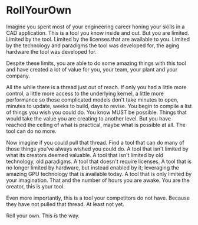 # RollYourOwn

Imagine you spent most of your engineering career honing your skills in a CAD application.  This is a tool you know inside and out.  But you are limited.  Limited by the tool.  Limited by the licenses that are available to you.  Limited by the technology and paradigms the tool was developed for, the aging hardware the tool was developed for.

Despite these limits, you are able to do some amazing things with this tool and have created a lot of value for you, your team, your plant and your company.

All the while there is a thread just out of reach.  If only you had a little more control, a little more access to the underlying kernel, a little more performance so those complicated models don't take minutes to open, minutes to update, weeks to build, days to revise.  You begin to compile a list of things you wish you could do.  You know MUST be possible.  Things that would take the value you are creating to another level.  But you have reached the ceiling of what is practical, maybe what is possible at all.  The tool can do no more.

Now imagine if you could pull that thread.  Find a tool that can do many of those things you've always wished you could do.  A tool that isn't limited by what its creators deemed valuable.  A tool that isn't limited by old technology, old paradigms.  A tool that doesn't require licenses.  A tool that is no longer limited by hardware, but instead enabled by it; leveraging the amazing GPU technology that is available today.  A tool that is only limited by your imagination. That and the number of hours you are awake.  You are the creator, this is your tool.

Even more importantly, this is a tool your competitors do not have.  Because they have not pulled that thread.  At least not yet.

Roll your own.  This is the way.
